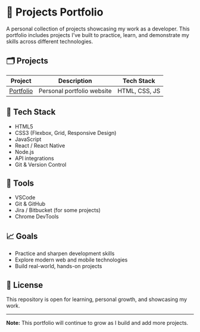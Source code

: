 # 🚀 Projects Portfolio

A personal collection of projects showcasing my work as a developer. This portfolio includes projects I've built to practice, learn, and demonstrate my skills across different technologies.

## 🗂️ Projects

| Project | Description | Tech Stack |
|---------|-------------|------------|
| [Portfolio](./portfolio/) | Personal portfolio website | HTML, CSS, JS |

## 🔧 Tech Stack

- HTML5
- CSS3 (Flexbox, Grid, Responsive Design)
- JavaScript
- React / React Native
- Node.js
- API integrations
- Git & Version Control

## 🧰 Tools

- VSCode
- Git & GitHub
- Jira / Bitbucket (for some projects)
- Chrome DevTools

## 📈 Goals

- Practice and sharpen development skills
- Explore modern web and mobile technologies
- Build real-world, hands-on projects



## 📄 License

This repository is open for learning, personal growth, and showcasing my work.

---

**Note:** This portfolio will continue to grow as I build and add more projects.

